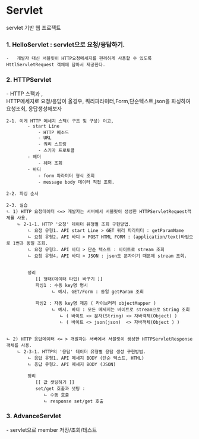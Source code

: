 # Servlet
servlet 기반 웹 프로젝트

<h3> 1. HelloServlet : servlet으로 요청/응답하기.</h3>
   
    -   개발자 대신 서블릿이 HTTP요청메세지를 편리하게 사용할 수 있도록 
    HttlServletRequest 객체에 담아서 제공한다.

<h3> 2. HTTPServlet </h3>
   - HTTP 스팩과 , <br/>
      HTTP메세지로 요청/응답이 올경우, 쿼리파라미터,Form,단순텍스트,json을 파싱하여 요청조회, 응답생성해보자


    2-1. 이게 HTTP 메세지 스팩( 구조 및 구성) 이고,
            - start Line
                - HTTP 메소드
                - URL
                - 쿼리 스트링
                - 스키마 프로토콜
            - 헤더
                - 헤더 조회
            - 바디
                - form 파라미터 형식 조회
                - message body 데이터 직접 조회.

    2-2. 파싱 순서
        
    2-3. 실습
    ㄴ 1) HTTP 요청데이터 <=> 개발자는 서버에서 서블릿이 생성한 HTTPServletRequest객체를 사용.
        ㄴ 2-1-1. HTTP '요청' 데이터 유형별 조회 구현방법.
            ㄴ 요청 유형1. API start Line > GET 쿼리 파라미터 : getParamName
            ㄴ 요청 유형2. API 바디 > POST HTML FORM : (application/text)타입으로 1번과 동일 조회.
            ㄴ 요청 유형3. API 바디 > 단순 텍스트 : 바이트로 stream 조회
            ㄴ 요청 유형4. API 바디 > JSON : json도 문자이기 때문에 stream 조회.
            
            
            정리 
               [[ 형태(데이터 타입) 바꾸기 ]] 
               파싱1 : 수동 key명 명시 
                     ㄴ 예시. GET/Form : 동일 getParam 조회
                     
               파싱2 : 자동 key명 제공 ( 라이브러리 objectMapper ) 
                     ㄴ 예시. 바디 : 모든 메세지는 바이트로 stream으로 String 조회                     
                        ㄴ ( 바이트 <> 문자(String) <> 자바객체(Object) ) 
                        ㄴ ( 바이트 <> json(json)  <> 자바객체(Object ) ) 
                     

    ㄴ 2) HTTP 응답데이터 <= > 개발자는 서버에서 서블릿이 생성한 HTTPServletResponse객체를 사용.
        ㄴ 2-3-1. HTTP의 '응답' 데이터 유형별 응답 생성 구현방법. 
            ㄴ 응답 유형1. API 메세지 BODY (단순 텍스트, HTML)
            ㄴ 응답 유형2. API 메세지 BODY (JSON)
            
            정리
               [[ 값 샛팅하기 ]] 
               set/get 호출과 샛팅 : 
                  ㄴ 수동 호출
                  ㄴ response set/get 호출

        
<h3> 3. AdvanceServlet </h3>
      - servlet으로 member 저장/조회/테스트 
